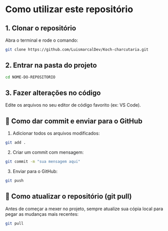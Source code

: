 #  Como utilizar este repositório

## 1. Clonar o repositório
Abra o terminal e rode o comando:

```bash
git clone https://github.com/LuismarcalDev/Koch-charcutaria.git
```

## 2. Entrar na pasta do projeto
```bash
cd NOME-DO-REPOSITORIO
```

## 3. Fazer alterações no código
Edite os arquivos no seu editor de código favorito (ex: VS Code).



## 🔹 Como dar commit e enviar para o GitHub


1. Adicionar todos os arquivos modificados:
```bash
git add .
```

2. Criar um commit com mensagem:
```bash
git commit -m "sua mensagem aqui"
```

3. Enviar para o GitHub:
```bash
git push 
```


## 🔹 Como atualizar o repositório (git pull)
Antes de começar a mexer no projeto, sempre atualize sua cópia local para pegar as mudanças mais recentes:

```bash
git pull 




